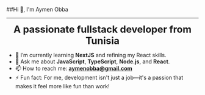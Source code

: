   ##Hi 👋, I'm Aymen Obba</strong>
________________________________________________________________________________________________________
<p align="center">
  <strong style="font-size: 1.8em;">A passionate fullstack developer from Tunisia</strong>
</p>

- 🌱 I’m currently learning **NextJS** and refining my React skills.
- 💬 Ask me about **JavaScript**, **TypeScript**, **Node.js**, and **React**.
- 📫 How to reach me: **aymenobba@gmail.com**
- ⚡ Fun fact: For me, development isn't just a job—it's a passion that makes it feel more like fun than work!


